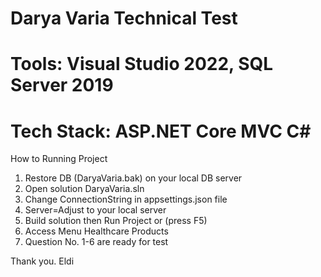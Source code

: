 # Darya Varia Technical Test
# Tools: Visual Studio 2022, SQL Server 2019
# Tech Stack: ASP.NET Core MVC C#

How to Running Project

1. Restore DB (DaryaVaria.bak) on your local DB server 
2. Open solution DaryaVaria.sln
3. Change ConnectionString in appsettings.json file  
4. Server=Adjust to your local server  
5. Build solution then Run Project or (press F5)
6. Access Menu Healthcare Products 
7. Question No. 1-6 are ready for test


Thank you.
Eldi

